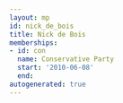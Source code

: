 ```yaml
---
layout: mp
id: nick_de_bois
title: Nick de Bois
memberships:
- id: con
  name: Conservative Party
  start: '2010-06-08'
  end: 
autogenerated: true
---
```

